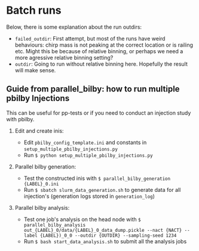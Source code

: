# Batch runs

Below, there is some explanation about the run outdirs:

- `failed_outdir`: First attempt, but most of the runs have weird behaviours: chirp mass is not peaking at the correct location or is railing etc. Might this be because of relative binning, or perhaps we need a more agressive relative binning setting?
- `outdir`: Going to run without relative binning here. Hopefully the result will make sense.


## Guide from parallel_bilby: how to run multiple pbilby Injections
This can be useful for pp-tests or if you need to conduct an injection study with pbilby.

1. Edit and create inis:
    - Edit `pbilby_config_template.ini` and constants in `setup_multiple_pbilby_injections.py`
    - Run `$ python setup_multiple_pbilby_injections.py` 

2. Parallel bilby generation:
    - Test the constructed inis with `$ parallel_bilby_generation {LABEL}_0.ini`
    - Run `$ sbatch slurm_data_generation.sh` to generate data for all  injection's (generation logs stored in `generation_log`)
 
3. Parallel bilby analysis:
    - Test one job's analysis on the head node with `$ parallel_bilby_analysis out_{LABEL}_0/data/{LABEL}_0_data_dump.pickle --nact {NACT} --label {LABEL})_0_0 --outdir {OUTDIR} --sampling-seed 1234`
    - Run `$ bash start_data_analysis.sh` to submit all the analysis jobs  
